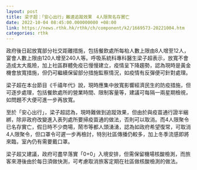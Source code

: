 ```yaml
---
layout: post
title: 梁子超：「安心出行」難達追蹤效果　4人限聚名存實亡
date: 2022-10-04 08:45:00.000000000 +08:00
link: https://news.rthk.hk/rthk/ch/component/k2/1669573-20221004.htm
categories: rthk
---
```


政府後日起放寬部分社交距離措施，包括餐飲處所每枱人數上限由8人增至12人，宴會人數上限由120人增至240人等。呼吸系統科專科醫生梁子超表示，放寬不會造成太大風險，加上社區群體免疫已慢慢建立，疫情呈下降趨勢，認為現時是黃金機會放寬措施，但仍可繼續保留部分措施監察情況，如疫情有反彈便可針對處理。

梁子超在本台節目《千禧年代》說，現時應集中放寬影響經濟民生的防疫措施，但可逐步處理，包括餐飲處所的營業時間、限制客量等，建議可每隔一兩星期檢視，如問題不大便可進一步再放寬。

至於「安心出行」，梁子超認為，現時難做到追蹤效果，但由於與疫苗通行證半綑綁，除非政府改變進入表列處所要掃疫苗通的做法，否則可以取消。而4人限聚令已名存實亡，假日時不少商場，鬧市等都人頭湧湧，認為如政府希望復常，可取消4人限聚令，但口罩令可遲一步再檢討，特別社區傳播仍較多，加上冬季流感即將來臨，室內仍有需要戴口罩。

梁子超又建議，政府可盡早落實「0+0」入境安排，但需保留機場核酸檢測，而旅客來港後由於每日須做快測，可考慮取消旅客定期在社區做核酸檢測的做法。
